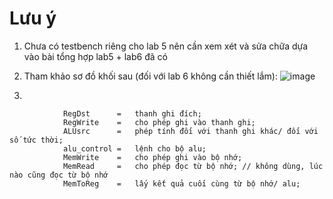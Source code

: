 # Lưu ý
1. Chưa có testbench riêng cho lab 5 nên cần xem xét và sửa chữa dựa vào bài tổng hợp lab5 + lab6 đã có
2. Tham khảo sơ đồ khối sau (đối với lab 6 không cần thiết lắm):
![image](https://github.com/Fap15203/lab-hdl/assets/42090475/3ed2573f-de28-48a1-9884-c163e17b4bc8)

3.

                RegDst      =   thanh ghi đích;
                RegWrite    =   cho phép ghi vào thanh ghi;
                ALUsrc      =   phép tính đối với thanh ghi khác/ đối với số tức thời;
                alu_control =   lệnh cho bộ alu;
                MemWrite    =   cho phép ghi vào bộ nhớ;
                MemRead     =   cho phép đọc từ bộ nhớ; // không dùng, lúc nào cũng đọc từ bộ nhớ
                MemToReg    =   lấy kết quả cuối cùng từ bộ nhớ/ alu;
